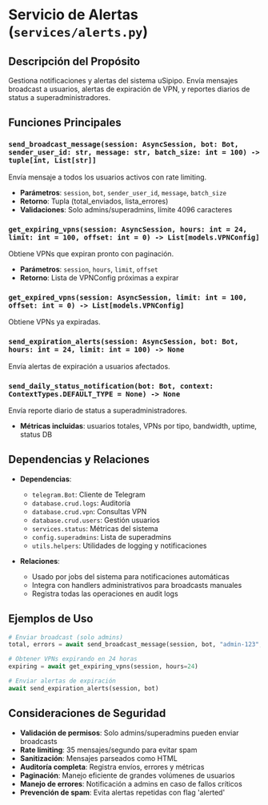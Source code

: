 # Servicio de Alertas (`services/alerts.py`)

## Descripción del Propósito

Gestiona notificaciones y alertas del sistema uSipipo. Envía mensajes broadcast a usuarios, alertas de expiración de VPN, y reportes diarios de status a superadministradores.

## Funciones Principales

### `send_broadcast_message(session: AsyncSession, bot: Bot, sender_user_id: str, message: str, batch_size: int = 100) -> tuple[int, List[str]]`
Envía mensaje a todos los usuarios activos con rate limiting.
- **Parámetros**: `session`, `bot`, `sender_user_id`, `message`, `batch_size`
- **Retorno**: Tupla (total_enviados, lista_errores)
- **Validaciones**: Solo admins/superadmins, límite 4096 caracteres

### `get_expiring_vpns(session: AsyncSession, hours: int = 24, limit: int = 100, offset: int = 0) -> List[models.VPNConfig]`
Obtiene VPNs que expiran pronto con paginación.
- **Parámetros**: `session`, `hours`, `limit`, `offset`
- **Retorno**: Lista de VPNConfig próximas a expirar

### `get_expired_vpns(session: AsyncSession, limit: int = 100, offset: int = 0) -> List[models.VPNConfig]`
Obtiene VPNs ya expiradas.

### `send_expiration_alerts(session: AsyncSession, bot: Bot, hours: int = 24, limit: int = 100) -> None`
Envía alertas de expiración a usuarios afectados.

### `send_daily_status_notification(bot: Bot, context: ContextTypes.DEFAULT_TYPE = None) -> None`
Envía reporte diario de status a superadministradores.
- **Métricas incluidas**: usuarios totales, VPNs por tipo, bandwidth, uptime, status DB

## Dependencias y Relaciones

- **Dependencias**:
  - `telegram.Bot`: Cliente de Telegram
  - `database.crud.logs`: Auditoría
  - `database.crud.vpn`: Consultas VPN
  - `database.crud.users`: Gestión usuarios
  - `services.status`: Métricas del sistema
  - `config.superadmins`: Lista de superadmins
  - `utils.helpers`: Utilidades de logging y notificaciones

- **Relaciones**:
  - Usado por jobs del sistema para notificaciones automáticas
  - Integra con handlers administrativos para broadcasts manuales
  - Registra todas las operaciones en audit logs

## Ejemplos de Uso

```python
# Enviar broadcast (solo admins)
total, errors = await send_broadcast_message(session, bot, "admin-123", "Mensaje importante")

# Obtener VPNs expirando en 24 horas
expiring = await get_expiring_vpns(session, hours=24)

# Enviar alertas de expiración
await send_expiration_alerts(session, bot)
```

## Consideraciones de Seguridad

- **Validación de permisos**: Solo admins/superadmins pueden enviar broadcasts
- **Rate limiting**: 35 mensajes/segundo para evitar spam
- **Sanitización**: Mensajes parseados como HTML
- **Auditoría completa**: Registra envíos, errores y métricas
- **Paginación**: Manejo eficiente de grandes volúmenes de usuarios
- **Manejo de errores**: Notificación a admins en caso de fallos críticos
- **Prevención de spam**: Evita alertas repetidas con flag 'alerted'
